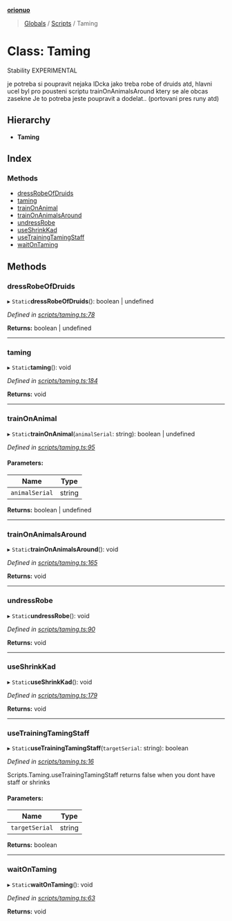**[orionuo](../README.md)**

> [Globals](../globals.md) / [Scripts](../modules/scripts.md) / Taming

# Class: Taming

Stability EXPERIMENTAL

je potreba si poupravit nejaka IDcka jako treba robe of druids atd,
hlavni ucel byl pro pousteni scriptu trainOnAnimalsAround
ktery se ale obcas zasekne
Je to potreba jeste poupravit a dodelat.. (portovani pres runy atd)

## Hierarchy

* **Taming**

## Index

### Methods

* [dressRobeOfDruids](scripts.taming.md#dressrobeofdruids)
* [taming](scripts.taming.md#taming)
* [trainOnAnimal](scripts.taming.md#trainonanimal)
* [trainOnAnimalsAround](scripts.taming.md#trainonanimalsaround)
* [undressRobe](scripts.taming.md#undressrobe)
* [useShrinkKad](scripts.taming.md#useshrinkkad)
* [useTrainingTamingStaff](scripts.taming.md#usetrainingtamingstaff)
* [waitOnTaming](scripts.taming.md#waitontaming)

## Methods

### dressRobeOfDruids

▸ `Static`**dressRobeOfDruids**(): boolean \| undefined

*Defined in [scripts/taming.ts:78](https://github.com/msviha/orionuo/blob/236ae05/src/scripts/taming.ts#L78)*

**Returns:** boolean \| undefined

___

### taming

▸ `Static`**taming**(): void

*Defined in [scripts/taming.ts:184](https://github.com/msviha/orionuo/blob/236ae05/src/scripts/taming.ts#L184)*

**Returns:** void

___

### trainOnAnimal

▸ `Static`**trainOnAnimal**(`animalSerial`: string): boolean \| undefined

*Defined in [scripts/taming.ts:95](https://github.com/msviha/orionuo/blob/236ae05/src/scripts/taming.ts#L95)*

#### Parameters:

Name | Type |
------ | ------ |
`animalSerial` | string |

**Returns:** boolean \| undefined

___

### trainOnAnimalsAround

▸ `Static`**trainOnAnimalsAround**(): void

*Defined in [scripts/taming.ts:165](https://github.com/msviha/orionuo/blob/236ae05/src/scripts/taming.ts#L165)*

**Returns:** void

___

### undressRobe

▸ `Static`**undressRobe**(): void

*Defined in [scripts/taming.ts:90](https://github.com/msviha/orionuo/blob/236ae05/src/scripts/taming.ts#L90)*

**Returns:** void

___

### useShrinkKad

▸ `Static`**useShrinkKad**(): void

*Defined in [scripts/taming.ts:179](https://github.com/msviha/orionuo/blob/236ae05/src/scripts/taming.ts#L179)*

**Returns:** void

___

### useTrainingTamingStaff

▸ `Static`**useTrainingTamingStaff**(`targetSerial`: string): boolean

*Defined in [scripts/taming.ts:16](https://github.com/msviha/orionuo/blob/236ae05/src/scripts/taming.ts#L16)*

Scripts.Taming.useTrainingTamingStaff
returns false when you dont have staff or shrinks

#### Parameters:

Name | Type |
------ | ------ |
`targetSerial` | string |

**Returns:** boolean

___

### waitOnTaming

▸ `Static`**waitOnTaming**(): void

*Defined in [scripts/taming.ts:63](https://github.com/msviha/orionuo/blob/236ae05/src/scripts/taming.ts#L63)*

**Returns:** void
